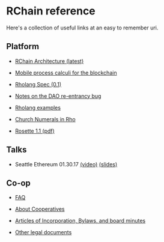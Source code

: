 # RChain reference

Here's a collection of useful links at an easy to remember uri.

## Platform

* [RChain Architecture (latest)](http://rchain-architecture.readthedocs.io/)

* [Mobile process calculi for the blockchain](http://mobile-process-calculi-for-programming-the-new-blockchain.rtfd.io/)

* [Rholang Spec (0.1)](https://docs.google.com/document/d/1gnBCGe6KLjYnahktmPSm_-8V4jX53Zk10J-KFQl7mf8/edit)

* [Notes on the DAO re-entrancy bug](https://docs.google.com/document/d/1sGlObhGhoEizBXC30Ww4h1KHKGkmcy4NiCKitIBqiUg/edit?usp=sharing)

* [Rholang examples](https://github.com/rchain/Rholang/tree/DAO/examples/RTE)

* [Church Numerals in Rho](https://docs.google.com/document/d/1rbvKyd7dNxWiWn-nKbMYMPPtxEbOahah8w1H_x3JV0s/)

* [Rosette 1.1 (pdf)](https://github.com/rchain/reference/blob/master/docs/Rosette-1.1.pdf)

## Talks

* Seattle Ethereum 01.30.17 [(video)](https://youtu.be/3kyXqchEdLc) [(slides)](https://drive.google.com/file/d/0B5I9qM5f_1cfMjY0bVgwTVFvLWM/view)

## Co-op

* [FAQ](https://github.com/rchain/reference/blob/master/faq.md)

* [About Cooperatives](http://www.prout.org/pna/cooperatives.html)

* [Articles of Incorporation, Bylaws, and board minutes](https://github.com/rchain/board)

* [Other legal documents](https://github.com/rchain/legaldocs)
